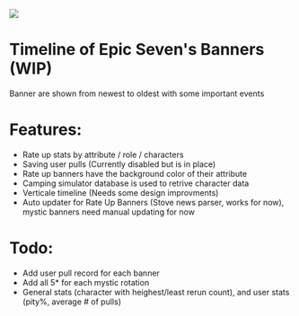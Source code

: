 ![ ](https://user-images.githubusercontent.com/62508224/126477487-0e194605-363a-417a-936f-2a97c05f8810.png)


# Timeline of Epic Seven's Banners (WIP)
Banner are shown from newest to oldest with some important events

# Features:
- Rate up stats by attribute / role / characters
- Saving user pulls (Currently disabled but is in place)
- Rate up banners have the background color of their attribute
- Camping simulator database is used to retrive character data
- Verticale timeline (Needs some design improvments)
- Auto updater for Rate Up Banners (Stove news parser, works for now), mystic banners need manual updating for now

# Todo:
- Add user pull record for each banner
- Add all 5* for each mystic rotation
- General stats (character with heighest/least rerun count), and user stats (pity%, average # of pulls)
